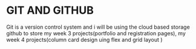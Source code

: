 
# GIT AND GITHUB

Git is a version control system and i will be using the cloud based storage github to store my week 3 projects(portfolio and registration pages), my week 4 projects(column card design uing flex and grid layout )